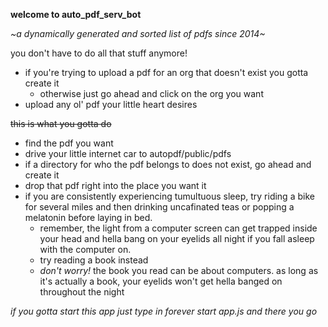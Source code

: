 **welcome to auto_pdf_serv_bot**

*~a dynamically generated and sorted list of pdfs since 2014~*

you don't have to do all that stuff anymore!
* if you're trying to upload a pdf for an org that doesn't exist you gotta create it
	* otherwise just go ahead and click on the org you want
* upload any ol' pdf your little heart desires


~~this is what you gotta do~~
* find the pdf you want 
* drive your little internet car to autopdf/public/pdfs 
* if a directory for who the pdf belongs to does not exist, go ahead and create it
* drop that pdf right into the place you want it
* if you are consistently experiencing tumultuous sleep, try riding a bike for several miles and then drinking uncafinated teas or popping a melatonin before laying in bed.
	* remember, the light from a computer screen can get trapped inside your head and hella bang on your eyelids all night if you fall asleep with the computer on. 
	* try reading a book instead
	* *don't worry!* the book you read can be about computers. as long as it's actually a book, your eyelids won't get hella banged on throughout the night
	

*if you gotta start this app just type in forever start app.js and there you go*
